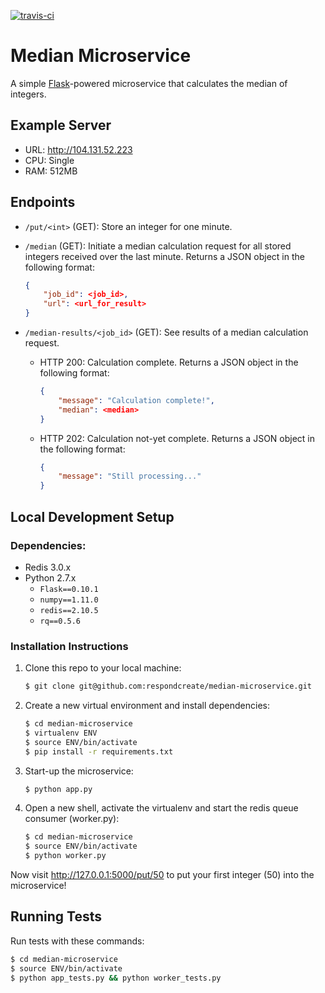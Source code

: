 [![travis-ci](https://travis-ci.org/respondcreate/median-microservice.svg?branch=master)](https://travis-ci.org/respondcreate/median-microservice/)

# Median Microservice

A simple [Flask](http://flask.pocoo.org/)-powered microservice that calculates the median of integers.

## Example Server

* URL: http://104.131.52.223
* CPU: Single
* RAM: 512MB

## Endpoints

- `/put/<int>` (GET): Store an integer for one minute.
- `/median` (GET): Initiate a median calculation request for all stored integers received over the last minute. Returns a JSON object in the following format:

    ```json
    {
        "job_id": <job_id>,
        "url": <url_for_result>
    }
    ```
- `/median-results/<job_id>` (GET): See results of a median calculation request.

    - HTTP 200: Calculation complete. Returns a JSON object in the following format:

        ```json
        {
            "message": "Calculation complete!",
            "median": <median>
        }
        ```

    - HTTP 202: Calculation not-yet complete. Returns a JSON object in the following format:

        ```json
        {
            "message": "Still processing..."
        }
        ```

## Local Development Setup

### Dependencies:

* Redis 3.0.x
* Python 2.7.x
    * `Flask==0.10.1`
    * `numpy==1.11.0`
    * `redis==2.10.5`
    * `rq==0.5.6`

### Installation Instructions

1. Clone this repo to your local machine:

    ```bash
    $ git clone git@github.com:respondcreate/median-microservice.git
    ```

2. Create a new virtual environment and install dependencies:

    ```bash
    $ cd median-microservice
    $ virtualenv ENV
    $ source ENV/bin/activate
    $ pip install -r requirements.txt
    ```

3. Start-up the microservice:

    ```bash
    $ python app.py
    ```

4. Open a new shell, activate the virtualenv and start the redis queue consumer (worker.py):

    ```bash
    $ cd median-microservice
    $ source ENV/bin/activate
    $ python worker.py
    ```

Now visit http://127.0.0.1:5000/put/50 to put your first integer (50) into the microservice!

## Running Tests

Run tests with these commands:

```bash
$ cd median-microservice
$ source ENV/bin/activate
$ python app_tests.py && python worker_tests.py
```
